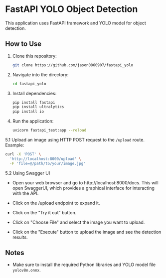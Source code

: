 # FastAPI YOLO Object Detection

This application uses FastAPI framework and YOLO model for object detection.

## How to Use

1. Clone this repository:

   ```bash
   git clone https://github.com/jason0860907/fastapi_yolo
   ```

2. Navigate into the directory:

   ```bash
   cd fastapi_yolo
   ```

3. Install dependencies:

   ```bash
   pip install fastapi
   pip install ultralytics
   pip install io
   ```

4. Run the application:

   ```bash
   uvicorn fastapi_test:app --reload
   ```

5.1 Upload an image using HTTP POST request to the `/upload` route. Example:

   ```bash
   curl -X 'POST' \
     'http://localhost:8000/upload' \
     -F 'file=@/path/to/your/image.jpg'
   ```

5.2 Using Swagger UI

  - Open your web browser and go to http://localhost:8000/docs. This will open SwaggerUI, which provides a graphical interface for interacting with the API.

  - Click on the /upload endpoint to expand it.

  - Click on the "Try it out" button.

  - Click on "Choose File" and select the image you want to upload.

  - Click on the "Execute" button to upload the image and see the detection results.

## Notes

- Make sure to install the required Python libraries and YOLO model file `yolov8n.onnx`.
